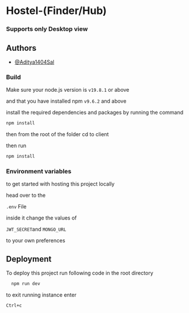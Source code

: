 # Hostel-(Finder/Hub)



### Supports only Desktop view




## Authors

- [@Aditya1404Sal](https://www.github.com/Aditya1404Sal)


### Build

Make sure your node.js version is `v19.8.1` or above 

and that you have installed npm `v9.6.2` and above

install the required dependencies and packages by running the command

```bash
npm install
````

then from the root of the folder cd to client

then run 
```bash
npm install
```

### Environment variables

to get started with hosting this project locally 

head over to the 

`
.env
`
File

inside it change the values of

`
JWT_SECRET
`and
`
MONGO_URL
`

to your own preferences 



## Deployment

To deploy this project run following code in the root directory

```bash
  npm run dev
```

to exit running instance enter 

```bash
Ctrl+c
```

